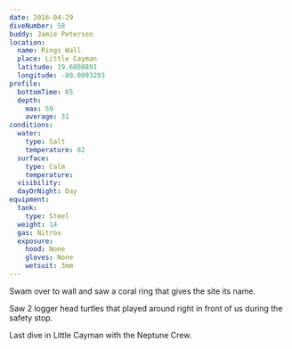 ```yaml
---
date: 2016-04-29
diveNumber: 58
buddy: Jamie Peterson
location:
  name: Rings Wall
  place: Little Cayman
  latitude: 19.6808891
  longitude: -80.0093293
profile:
  bottomTime: 65
  depth:
    max: 59
    average: 31
conditions:
  water:
    type: Salt
    temperature: 82
  surface:
    type: Calm
    temperature:
  visibility:
  dayOrNight: Day
equipment:
  tank:
    type: Steel
  weight: 14
  gas: Nitrox
  exposure:
    hood: None
    gloves: None
    wetsuit: 3mm
---
```

Swam over to wall and saw a coral ring that gives the site its name.

Saw 2 logger head turtles that played around right in front of us during the safety stop.

Last dive in Little Cayman with the Neptune Crew.

